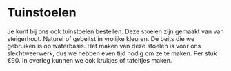 # Tuinstoelen

Je kunt bij ons ook tuinstoelen bestellen. Deze stoelen zijn gemaakt van van steigerhout. Naturel of gebeitst in vrolijke kleuren. De beits die we gebruiken is op waterbasis. Het maken van deze stoelen is voor ons slechtweerwerk, dus we hebben even tijd nodig om ze te maken. Per stuk €90. In overleg kunnen we ook krukjes of tafeltjes maken.

